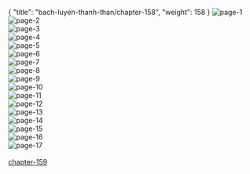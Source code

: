 { "title": "bach-luyen-thanh-than/chapter-158", "weight": 158 }
<img src="bach-luyen-thanh-than_0158_01-f54a7cb0254c4426111acd220aab49a8.webp" alt="page-1" origin="http://storage.fshare.vn/Test-vechai/1507608078-Bach-Luyen-Thanh-Than-chap-152-ve-chai-02.jpg"><br/>
<img src="bach-luyen-thanh-than_0158_02-c88beafc6b1878fbca68c6f025fe0530.webp" alt="page-2" origin="http://storage.fshare.vn/Test-vechai/1507608078-Bach-Luyen-Thanh-Than-chap-152-ve-chai-03.jpg"><br/>
<img src="bach-luyen-thanh-than_0158_03-89d9ff0242f6a02708ad6bcc66f58446.webp" alt="page-3" origin="http://storage.fshare.vn/Test-vechai/1507608078-Bach-Luyen-Thanh-Than-chap-152-ve-chai-04.jpg"><br/>
<img src="bach-luyen-thanh-than_0158_04-ea0a4da7d85cb7438e7bc2caa2daeacb.webp" alt="page-4" origin="http://storage.fshare.vn/Test-vechai/1507608078-Bach-Luyen-Thanh-Than-chap-152-ve-chai-05.jpg"><br/>
<img src="bach-luyen-thanh-than_0158_05-ca84c4917e7c9e81d79ba25544e44da9.webp" alt="page-5" origin="http://storage.fshare.vn/Test-vechai/1507608078-Bach-Luyen-Thanh-Than-chap-152-ve-chai-06.jpg"><br/>
<img src="bach-luyen-thanh-than_0158_06-edd1f8737e6936192daf6762e8f10023.webp" alt="page-6" origin="http://storage.fshare.vn/Test-vechai/1507608078-Bach-Luyen-Thanh-Than-chap-152-ve-chai-07.jpg"><br/>
<img src="bach-luyen-thanh-than_0158_07-93ee5a7a433f432a3fbad3664841b373.webp" alt="page-7" origin="http://storage.fshare.vn/Test-vechai/1507608078-Bach-Luyen-Thanh-Than-chap-152-ve-chai-08.jpg"><br/>
<img src="bach-luyen-thanh-than_0158_08-53fc6d65353ec5f3a6389ef72dd2e99b.webp" alt="page-8" origin="http://storage.fshare.vn/Test-vechai/1507608078-Bach-Luyen-Thanh-Than-chap-152-ve-chai-09.jpg"><br/>
<img src="bach-luyen-thanh-than_0158_09-7f8bfd96f7b918dd32bff05afae1a6a4.webp" alt="page-9" origin="http://storage.fshare.vn/Test-vechai/1507608078-Bach-Luyen-Thanh-Than-chap-152-ve-chai-10.jpg"><br/>
<img src="bach-luyen-thanh-than_0158_10-0c2623c219a43ce8a497ce3e140fd742.webp" alt="page-10" origin="http://storage.fshare.vn/Test-vechai/1507608078-Bach-Luyen-Thanh-Than-chap-152-ve-chai-11.jpg"><br/>
<img src="bach-luyen-thanh-than_0158_11-d4cb97511f17d6b69dfb2064be7fc8b1.webp" alt="page-11" origin="http://storage.fshare.vn/Test-vechai/1507608078-Bach-Luyen-Thanh-Than-chap-152-ve-chai-12.jpg"><br/>
<img src="bach-luyen-thanh-than_0158_12-9e9b6e4964d93c084f2e6ad178e3475c.webp" alt="page-12" origin="http://storage.fshare.vn/Test-vechai/1507608078-Bach-Luyen-Thanh-Than-chap-152-ve-chai-13.jpg"><br/>
<img src="bach-luyen-thanh-than_0158_13-48ad687de6f01a27c9aee925cdfd52a7.webp" alt="page-13" origin="http://storage.fshare.vn/Test-vechai/1507608078-Bach-Luyen-Thanh-Than-chap-152-ve-chai-14.jpg"><br/>
<img src="bach-luyen-thanh-than_0158_14-f2fff3d5e65f013aaea8dfbd0c545505.webp" alt="page-14" origin="http://storage.fshare.vn/Test-vechai/1507608078-Bach-Luyen-Thanh-Than-chap-152-ve-chai-15.jpg"><br/>
<img src="bach-luyen-thanh-than_0158_15-afc6fae1b86c5ae7ec24366b43164af3.webp" alt="page-15" origin="http://storage.fshare.vn/Test-vechai/1507608078-Bach-Luyen-Thanh-Than-chap-152-ve-chai-16.jpg"><br/>
<img src="bach-luyen-thanh-than_0158_16-45713c613f0318c84de10869d3479031.webp" alt="page-16" origin="http://storage.fshare.vn/Test-vechai/1507608078-Bach-Luyen-Thanh-Than-chap-152-ve-chai-17.jpg"><br/>
<img src="bach-luyen-thanh-than_0158_17-b56645d16e6c647163cab199f42c0e99.webp" alt="page-17" origin="http://storage.fshare.vn/Test-vechai/1507608078-Bach-Luyen-Thanh-Than-chap-152-ve-chai-18.jpg"><br/>
<br/><a class="nextchap" href="/bach-luyen-thanh-than/chapter-159">chapter-159</a>
